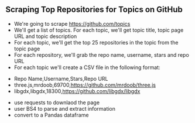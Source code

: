 ## Scraping Top Repositories for Topics on GitHub

* We're going to scrape https://github.com/topics
* We'll get a list of topics. For each topic, we'll get topic title, topic page URL and topic description
* For each topic, we'll get the top 25 repositories in the topic from the topic page
* For each repository, we'll grab the repo name, username, stars and repo URL
* For each topic we'll create a CSV file in the following format:
- Repo Name,Username,Stars,Repo URL
- three.js,mrdoob,69700,https://github.com/mrdoob/three.js
- libgdx,libgdx,18300,https://github.com/libgdx/libgdx

* use requests to downlaod the page
* user BS4 to parse and extract information
* convert to a Pandas dataframe